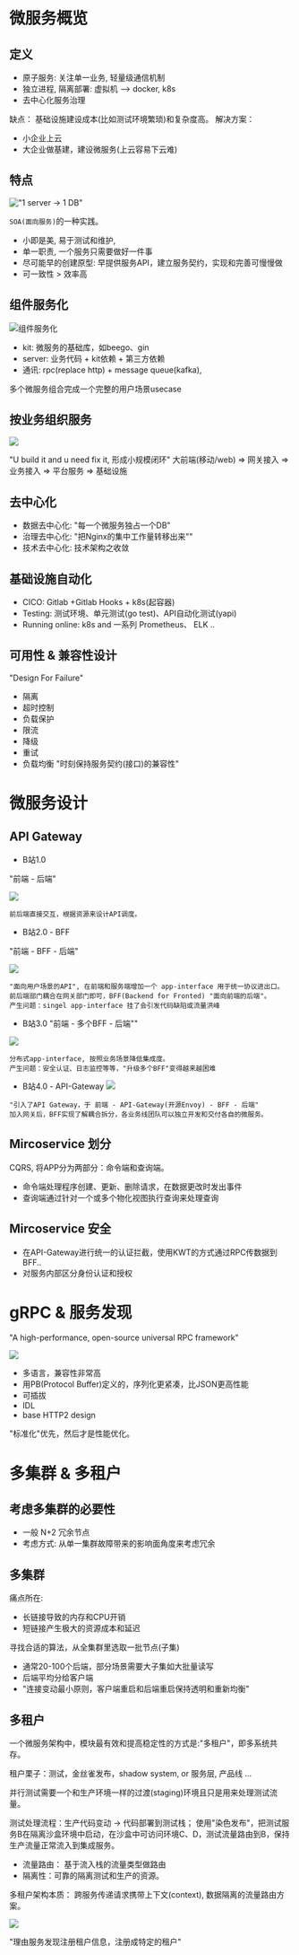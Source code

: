 

# 微服务概览

## 定义

- 原子服务: 关注单一业务, 轻量级通信机制
- 独立进程, 隔离部署: 虚拟机 --> docker, k8s
- 去中心化服务治理

缺点： 基础设施建设成本(比如测试环境繁琐)和复杂度高。
解决方案：
- 小企业上云
- 大企业做基建，建设微服务(上云容易下云难)

## 特点

!["1 server -> 1 DB"](image/01.png)

`SOA(面向服务)`的一种实践。
- 小即是美, 易于测试和维护,
- 单一职责, 一个服务只需要做好一件事
- 尽可能早的创建原型: 早提供服务API，建立服务契约，实现和完善可慢慢做
- 可一致性 > 效率高


## 组件服务化

![组件服务化](image/02.png)

- kit: 微服务的基础库，如beego、gin
- server: 业务代码 + kit依赖 + 第三方依赖
- 通讯: rpc(replace http) + message queue(kafka),

多个微服务组合完成一个完整的用户场景usecase


## 按业务组织服务

![](image/03.png)

"U build it and u need fix it, 形成小规模闭环"
大前端(移动/web) => 网关接入 => 业务接入 => 平台服务 => 基础设施


## 去中心化

- 数据去中心化: "每一个微服务独占一个DB"
- 治理去中心化: "把Nginx的集中工作量转移出来""
- 技术去中心化: 技术架构之收敛


## 基础设施自动化

- CICO: Gitlab +Gitlab Hooks + k8s(起容器)
- Testing: 测试环境、单元测试(go test)、API自动化测试(yapi)
- Running online: k8s and 一系列 Prometheus、 ELK ..


## 可用性 & 兼容性设计

"Design For Failure"
- 隔离
- 超时控制
- 负载保护
- 限流
- 降级
- 重试
- 负载均衡
"时刻保持服务契约(接口)的兼容性"



# 微服务设计

## API Gateway

- B站1.0

"前端 - 后端"

![](image/04.png)

```
前后端直接交互，根据资源来设计API调度。
```

- B站2.0  - BFF

"前端 - BFF - 后端"

![](image/05.png)

```
"面向用户场景的API", 在前端和服务端增加一个 app-interface 用于统一协议进出口。
前后端部门耦合在网关部门即可，BFF(Backend for Fronted) "面向前端的后端"。
产生问题：singel app-interface 挂了会引发代码缺陷或流量洪峰
```

- B站3.0
"前端 - 多个BFF - 后端""

![](image/06.png)

```
分布式app-interface, 按照业务场景降低集成度。
产生问题：安全认证、日志监控等等，"升级多个BFF"变得越来越困难
```

- B站4.0  - API-Gateway
![](image/07.png)

```
"引入了API Gateway，于 前端 - API-Gateway(开源Envoy) - BFF - 后端"
加入网关后，BFF实现了解耦合拆分，各业务线团队可以独立开发和交付各自的微服务。
```

## Mircoservice 划分

CQRS, 将APP分为两部分：命令端和查询端。
- 命令端处理程序创建、更新、删除请求，在数据更改时发出事件
- 查询端通过针对一个或多个物化视图执行查询来处理查询

## Mircoservice 安全
- 在API-Gateway进行统一的认证拦截，使用KWT的方式通过RPC传数据到BFF..
- 对服务内部区分身份认证和授权



# gRPC & 服务发现

"A high-performance, open-source universal RPC framework"

![](image/08.png)

- 多语言，兼容性非常高
- 用PB(Protocol Buffer)定义的，序列化更紧凑，比JSON更高性能
- 可插拔
- IDL
- base HTTP2 design


"标准化"优先，然后才是性能优化。



# 多集群 & 多租户

## 考虑多集群的必要性
- 一般 N+2 冗余节点
- 考虑方式: 从单一集群故障带来的影响面角度来考虑冗余


## 多集群
痛点所在:
- 长链接导致的内存和CPU开销
- 短链接产生极大的资源成本和延迟

寻找合适的算法，从全集群里选取一批节点(子集)
- 通常20-100个后端，部分场景需要大子集如大批量读写
- 后端平均分给客户端
- "连接变动最小原则，客户端重启和后端重启保持透明和重新均衡"


## 多租户

一个微服务架构中，模块最有效和提高稳定性的方式是:"多租户"，即多系统共存。

租户栗子：测试，金丝雀发布，shadow system, or 服务层, 产品线 ...

并行测试需要一个和生产环境一样的过渡(staging)环境且只是用来处理测试流量。

测试处理流程：生产代码变动 -> 代码部署到测试栈；
使用"染色发布"，把测试服务B在隔离沙盒环境中启动，在沙盒中可访问环境C、D，测试流量路由到B，保持生产流量正常流入到集成服务。
- 流量路由： 基于流入栈的流量类型做路由
- 隔离性：可靠的隔离测试和生产的资源。


多租户架构本质：
跨服务传递请求携带上下文(context), 数据隔离的流量路由方案。

![](image/09.png)

"理由服务发现注册租户信息，注册成特定的租户"



